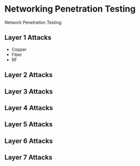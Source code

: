 # Networking Penetration Testing
Network  Penetration Testing


## Layer 1 Attacks
- Copper
- Fiber
- RF


## Layer 2 Attacks


## Layer 3 Attacks



## Layer 4 Attacks


## Layer 5 Attacks

## Layer 6 Attacks


## Layer 7 Attacks